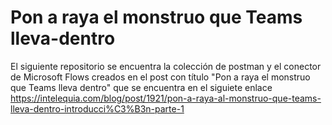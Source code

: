 # Pon a raya el monstruo que Teams lleva-dentro
El siguiente repositorio se encuentra la colección de postman y el conector de Microsoft Flows creados en el post con título "Pon a raya el monstruo que Teams lleva dentro" que se encuentra en el siguiete enlace https://intelequia.com/blog/post/1921/pon-a-raya-al-monstruo-que-teams-lleva-dentro-introducci%C3%B3n-parte-1

